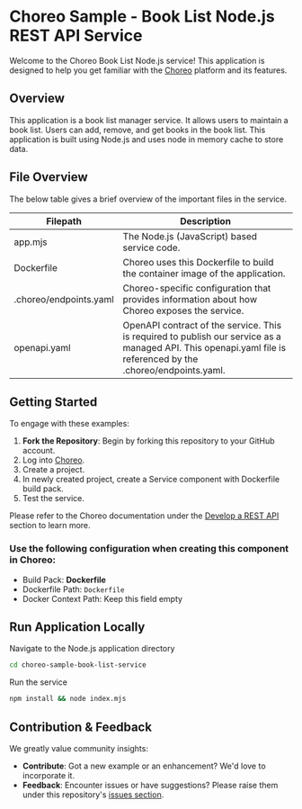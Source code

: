 # Choreo Sample - Book List Node.js REST API Service

Welcome to the Choreo Book List Node.js service! This application is designed to help you get familiar with the [Choreo](https://console.choreo.dev/) platform and its features.

## Overview
This application is a book list manager service. It allows users to maintain a book list. Users can add, remove, and get books in the book list. This application is built using Node.js and uses node in memory cache to store data. 

## File Overview

The below table gives a brief overview of the important files in the service.

| Filepath               | Description                                                                                                                                                  |
| ---------------------- | ------------------------------------------------------------------------------------------------------------------------------------------------------------ |
| app.mjs                | The Node.js (JavaScript) based service code.                                                                                                                  |
| Dockerfile             | Choreo uses this Dockerfile to build the container image of the application.                                                                                  |
| .choreo/endpoints.yaml | Choreo-specific configuration that provides information about how Choreo exposes the service.                                                                |
| openapi.yaml           | OpenAPI contract of the service. This is required to publish our service as a managed API. This openapi.yaml file is referenced by the .choreo/endpoints.yaml. |

## Getting Started

To engage with these examples:

1. **Fork the Repository**: Begin by forking this repository to your GitHub account.
2. Log into [Choreo](https://console.choreo.dev/).
3. Create a project.
4. In newly created project, create a Service component with Dockerfile build pack.
5. Test the service. 

Please refer to the Choreo documentation under the [Develop a REST API](https://wso2.com/choreo/docs/develop-components/develop-services/develop-a-rest-api/#step-1-create-a-service-component-from-a-dockerfile) section to learn more.

### Use the following configuration when creating this component in Choreo:

- Build Pack: **Dockerfile**
- Dockerfile Path: `Dockerfile`
- Docker Context Path: Keep this field empty

## Run Application Locally

Navigate to the Node.js application directory

```bash
cd choreo-sample-book-list-service
```

Run the service

```bash
npm install && node index.mjs
```

## Contribution & Feedback

We greatly value community insights:

- **Contribute**: Got a new example or an enhancement? We'd love to incorporate it.
- **Feedback**: Encounter issues or have suggestions? Please raise them under this repository's [issues section](https://github.com/wso2/choreo-sample-book-list-service/issues).